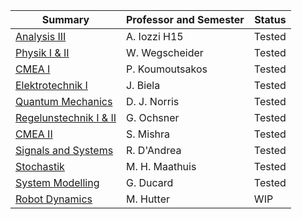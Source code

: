 | Summary | Professor and Semester | Status |
| ------------- |-------------|-------------|
| [Analysis III](https://gitlab.ethz.ch/ZFSG/H2015_AnalysisIII_Iozzi) | A. Iozzi H15 | Tested |
| [Physik I & II](https://gitlab.ethz.ch/ZFSG/H2015_Physik_Wegschneider) | W. Wegscheider | Tested |
| [CMEA I](https://gitlab.ethz.ch/ZFSG/F2016_CMEA_Koumoutsakos) | P. Koumoutsakos | Tested |
| [Elektrotechnik I](https://gitlab.ethz.ch/ZFSG/F2016_ElektrotechnikI_Biela) | J. Biela | Tested |
| [Quantum Mechanics](https://gitlab.ethz.ch/ZFSG/F2016_QuantumMechanics_Norris) | D. J. Norris | Tested |
| [Regelunstechnik I & II](https://gitlab.ethz.ch/ZFSG/F2016_RegelungstechnikII_Ochsner) | G. Ochsner | Tested |
| [CMEA II](https://gitlab.ethz.ch/ZFSG/H2016_CMEAII_Mishra) | S. Mishra | Tested |
| [Signals and Systems](https://gitlab.ethz.ch/ZFSG/H2016_SignalsAndSystems_DAndrea) | R. D'Andrea | Tested |
| [Stochastik](https://gitlab.ethz.ch/ZFSG/H2016_Stochastik_Maathuis) | M. H. Maathuis | Tested |
| [System Modelling](https://gitlab.ethz.ch/ZFSG/H2016_SystemModelling_Ducard) | G. Ducard | Tested |
| [Robot Dynamics](https://gitlab.ethz.ch/ZFSG/RobotDynamics) | M. Hutter | WIP |
